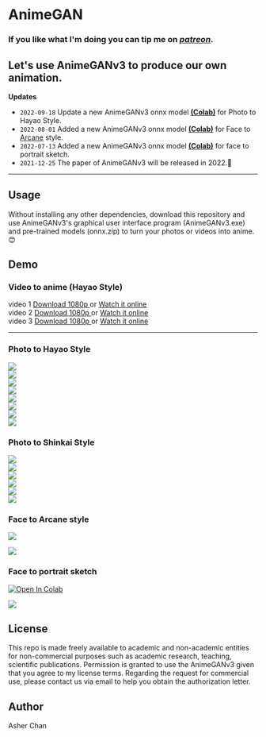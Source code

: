 # AnimeGAN

### If you like what I'm doing you can tip me on [*patreon*](https://www.patreon.com/Asher_Chan).    
## Let's use AnimeGANv3 to produce our own animation.  

**Updates**  
* `2022-09-18` Update a new AnimeGANv3 onnx model [**(Colab)**](https://www.patreon.com/posts/colab-of-with-72136496?utm_medium=clipboard_copy&utm_source=copyLink&utm_campaign=postshare_creator) for Photo to Hayao Style.    
* `2022-08-01` Added a new AnimeGANv3 onnx model [**(Colab)**](https://www.patreon.com/posts/new-animeganv3-69895469?utm_medium=clipboard_copy&utm_source=copyLink&utm_campaign=postshare_creator) for Face to [Arcane](https://www.netflix.com/sg/title/81435684) style.    
* `2022-07-13` Added a new AnimeGANv3 onnx model [**(Colab)**](https://colab.research.google.com/drive/1XYNWwM8Xq-U7KaTOqNap6A-Yq1f-V-FB?usp=sharing) for face to portrait sketch.
* `2021-12-25` The paper of AnimeGANv3 will be released in 2022.:christmas_tree:  
---------  

## Usage  

Without installing any other dependencies, download this repository and use AnimeGANv3's graphical user interface program (AnimeGANv3.exe) and pre-trained models (onnx.zip) to turn your photos or videos into anime.:blush:   

## Demo 
### Video to anime (Hayao Style) 
video 1 [Download 1080p ](https://github.com/TachibanaYoshino/AnimeGANv3/releases/tag/v1.0) or [Watch it online](https://b23.tv/FgJfUek)  
video 2 [Download 1080p ](https://github.com/TachibanaYoshino/AnimeGANv3/releases/tag/v1.0.1) or [Watch it online](https://b23.tv/us66bFI)  
video 3 [Download 1080p ](https://github.com/TachibanaYoshino/AnimeGANv3/releases/tag/v1.0.2) or [Watch it online](https://b23.tv/u78xSms)  
  
____
### Photo to Hayao Style    
![](https://github.com/TachibanaYoshino/AnimeGANv3/blob/master/results/AnimeGANv3_Hayao/32.jpg)   
![](https://github.com/TachibanaYoshino/AnimeGANv3/blob/master/results/AnimeGANv3_Hayao/30.jpg)   
![](https://github.com/TachibanaYoshino/AnimeGANv3/blob/master/results/AnimeGANv3_Hayao/29.jpg)   
![](https://github.com/TachibanaYoshino/AnimeGANv3/blob/master/results/AnimeGANv3_Hayao/33.jpg)   
![](https://github.com/TachibanaYoshino/AnimeGANv3/blob/master/results/AnimeGANv3_Hayao/31.jpg)   
![](https://github.com/TachibanaYoshino/AnimeGANv3/blob/master/results/AnimeGANv3_Hayao/35.jpg)   
![](https://github.com/TachibanaYoshino/AnimeGANv3/blob/master/results/AnimeGANv3_Hayao/4.jpg)   
![](https://github.com/TachibanaYoshino/AnimeGANv3/blob/master/results/AnimeGANv3_Hayao/34.jpg)   
 
### Photo to Shinkai Style 
![](https://github.com/TachibanaYoshino/AnimeGANv3/blob/master/results/AnimeGANv3_Shinkai/3.jpg)  
![](https://github.com/TachibanaYoshino/AnimeGANv3/blob/master/results/AnimeGANv3_Shinkai/4.jpg)  
![](https://github.com/TachibanaYoshino/AnimeGANv3/blob/master/results/AnimeGANv3_Shinkai/9.jpg)   
![](https://github.com/TachibanaYoshino/AnimeGANv3/blob/master/results/AnimeGANv3_Shinkai/10.jpg)   
![](https://github.com/TachibanaYoshino/AnimeGANv3/blob/master/results/AnimeGANv3_Shinkai/11.jpg)  
![](https://github.com/TachibanaYoshino/AnimeGANv3/blob/master/results/AnimeGANv3_Shinkai/8.jpg)  
     
### Face to Arcane style   
![](https://github.com/TachibanaYoshino/AnimeGANv3/blob/master/results/AnimeGANv3_Arcane/AnimeGANv3_Arcane.gif)     
      
![](https://github.com/TachibanaYoshino/AnimeGANv3/blob/master/results/AnimeGANv3_Arcane/AnimeGANv3_Arcane.jpg)   
      
### Face to portrait sketch   
[![Open In Colab](https://colab.research.google.com/assets/colab-badge.svg)](https://colab.research.google.com/drive/1XYNWwM8Xq-U7KaTOqNap6A-Yq1f-V-FB?usp=sharing)     
      
![](https://github.com/TachibanaYoshino/AnimeGANv3/blob/master/results/face2portrait_sketch.jpg)   

## License  
This repo is made freely available to academic and non-academic entities for non-commercial purposes such as academic research, teaching, scientific publications. Permission is granted to use the AnimeGANv3 given that you agree to my license terms. Regarding the request for commercial use, please contact us via email to help you obtain the authorization letter.
## Author  
Asher Chan 
